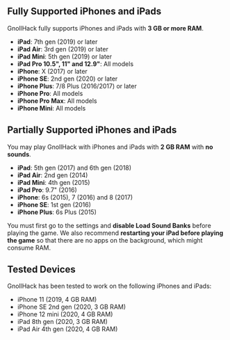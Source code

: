 ## Fully Supported iPhones and iPads

GnollHack fully supports iPhones and iPads with **3 GB or more RAM**.
- **iPad**: 7th gen (2019) or later
- **iPad Air**: 3rd gen (2019) or later
- **iPad Mini**: 5th gen (2019) or later
- **iPad Pro 10.5", 11" and 12.9"**: All models
- **iPhone**: X (2017) or later
- **iPhone SE**: 2nd gen (2020) or later
- **iPhone Plus**: 7/8 Plus (2016/2017) or later
- **iPhone Pro**: All models
- **iPhone Pro Max**: All models
- **iPhone Mini**: All models

## Partially Supported iPhones and iPads

You may play GnollHack with iPhones and iPads with **2 GB RAM** with **no sounds**. 

- **iPad**: 5th gen (2017) and 6th gen (2018)
- **iPad Air**: 2nd gen (2014)
- **iPad Mini**: 4th gen (2015)
- **iPad Pro**: 9.7" (2016)
- **iPhone**: 6s (2015), 7 (2016) and 8 (2017)
- **iPhone SE**: 1st gen (2016)
- **iPhone Plus**: 6s Plus (2015)

You must first go to the settings and **disable Load Sound Banks** before playing the game. We also recommend **restarting your iPad before playing the game** so that there are no apps on the background, which might consume RAM.

## Tested Devices

GnollHack has been tested to work on the following iPhones and iPads:

- iPhone 11 (2019, 4 GB RAM)
- iPhone SE 2nd gen (2020, 3 GB RAM)
- iPhone 12 mini (2020, 4 GB RAM)
- iPad 8th gen (2020, 3 GB RAM)
- iPad Air 4th gen (2020, 4 GB RAM)